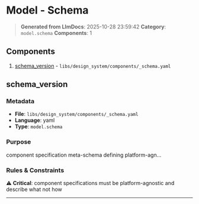 # Model - Schema

> **Generated from LlmDocs**: 2025-10-28 23:59:42
> **Category**: `model.schema`
> **Components**: 1

## Components

1. [schema_version](#schema-version) - `libs/design_system/components/_schema.yaml`

## schema_version

### Metadata

- **File**: `libs/design_system/components/_schema.yaml`
- **Language**: yaml
- **Type**: `model.schema`

### Purpose

component specification meta-schema defining platform-agn...

### Rules & Constraints

⚠️ **Critical**: component specifications must be platform-agnostic and describe what not how

---

